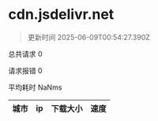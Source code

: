 
  # cdn.jsdelivr.net

  > 更新时间 2025-06-09T00:54:27.390Z
  
  总共请求 0

  请求报错 0

  平均耗时 NaNms

|城市|ip|下载大小|速度|
|-----|----------|---|---|

  